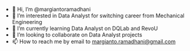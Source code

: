 - 👋 Hi, I’m @margiantoramadhani
- 👀 I’m interested in Data Analyst for switching career from Mechanical Engineering
- 🌱 I’m currently learning Data Analyst on DQLab and RevoU
- 💞️ I’m looking to collaborate on Data Analyst projects
- 📫 How to reach me by email to margianto.ramadhani@gmail.com
